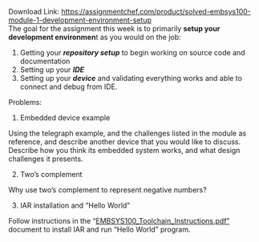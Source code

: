 Download Link: https://assignmentchef.com/product/solved-embsys100-module-1-development-environment-setup
<br>
The goal for the assignment this week is to primarily <strong>setup your development environmen</strong>t as you would on the job:

<ol>

 <li>Getting your <strong><em>repository setup</em></strong> to begin working on source code and documentation</li>

 <li>Setting up your <strong><em>IDE</em></strong></li>

 <li>Setting up your <strong><em>device</em></strong> and validating everything works and able to connect and debug from IDE.</li>

</ol>

Problems:

<ol>

 <li>Embedded device example</li>

</ol>

Using the telegraph example, and the challenges listed in the module as reference, and describe another device that you would like to discuss. Describe how you think its embedded system works, and what design challenges it presents.

<ol start="2">

 <li>Two’s complement</li>

</ol>

Why use two’s complement to represent negative numbers?

<ol start="3">

 <li>IAR installation and “Hello World”</li>

</ol>

Follow instructions in the “<a href="https://canvas.uw.edu/courses/1325909/files/folder/EMBSYS%20100%2019/General?preview=58724226">EMBSYS</a><a href="https://canvas.uw.edu/courses/1325909/files/folder/EMBSYS%20100%2019/General?preview=58724226">100_</a><a href="https://canvas.uw.edu/courses/1325909/files/folder/EMBSYS%20100%2019/General?preview=58724226">Toolchain</a><a href="https://canvas.uw.edu/courses/1325909/files/folder/EMBSYS%20100%2019/General?preview=58724226">_</a><a href="https://canvas.uw.edu/courses/1325909/files/folder/EMBSYS%20100%2019/General?preview=58724226">Instructions.pdf</a><a href="https://canvas.uw.edu/courses/1325909/files/folder/EMBSYS%20100%2019/General?preview=58724226">”</a> document to install IAR and run “Hello World” program.